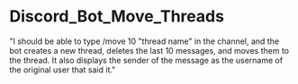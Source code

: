 # Discord_Bot_Move_Threads
"I should be able to type /move 10 "thread name" in the channel, and the bot creates a new thread, deletes the last 10 messages, and moves them to the thread. It also displays the sender of the message as the username of the original user that said it."
